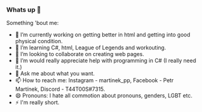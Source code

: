 ### Whats up 👋

Something 'bout me:

- 🔭 I’m currently working on getting better in html and getting into good physical condition.
- 🌱 I’m learning C#, html, League of Legends and workouting.
- 👯 I’m looking to collaborate on creating web pages.
- 🤔 I’m would really appreciate help with programming in C# (I really need it.)
- 💬 Ask me about what you want.
- 📫 How to reach me: Instagram - martinek_pp, Facebook - Petr Martínek, Discord - T44T00S#7315.
- 😄 Pronouns: I hate all commotion about pronouns, genders, LGBT etc.
- ⚡ I'm really short.

